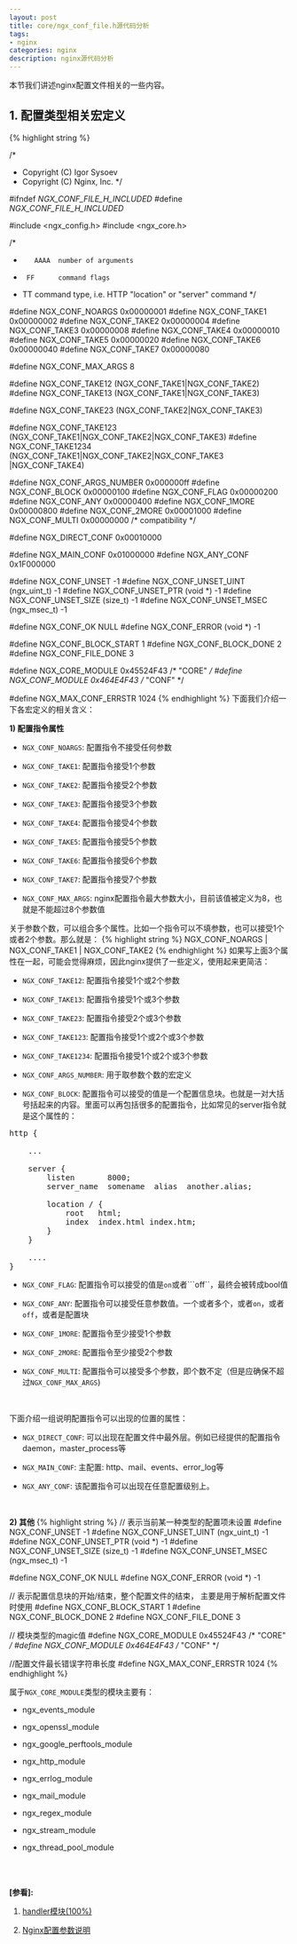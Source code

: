 ```yaml
---
layout: post
title: core/ngx_conf_file.h源代码分析
tags:
- nginx
categories: nginx
description: nginx源代码分析
---
```




本节我们讲述nginx配置文件相关的一些内容。


<!-- more -->



## 1. 配置类型相关宏定义
{% highlight string %}

/*
 * Copyright (C) Igor Sysoev
 * Copyright (C) Nginx, Inc.
 */


#ifndef _NGX_CONF_FILE_H_INCLUDED_
#define _NGX_CONF_FILE_H_INCLUDED_


#include <ngx_config.h>
#include <ngx_core.h>


/*
 *        AAAA  number of arguments
 *      FF      command flags
 *    TT        command type, i.e. HTTP "location" or "server" command
 */

#define NGX_CONF_NOARGS      0x00000001
#define NGX_CONF_TAKE1       0x00000002
#define NGX_CONF_TAKE2       0x00000004
#define NGX_CONF_TAKE3       0x00000008
#define NGX_CONF_TAKE4       0x00000010
#define NGX_CONF_TAKE5       0x00000020
#define NGX_CONF_TAKE6       0x00000040
#define NGX_CONF_TAKE7       0x00000080

#define NGX_CONF_MAX_ARGS    8

#define NGX_CONF_TAKE12      (NGX_CONF_TAKE1|NGX_CONF_TAKE2)
#define NGX_CONF_TAKE13      (NGX_CONF_TAKE1|NGX_CONF_TAKE3)

#define NGX_CONF_TAKE23      (NGX_CONF_TAKE2|NGX_CONF_TAKE3)

#define NGX_CONF_TAKE123     (NGX_CONF_TAKE1|NGX_CONF_TAKE2|NGX_CONF_TAKE3)
#define NGX_CONF_TAKE1234    (NGX_CONF_TAKE1|NGX_CONF_TAKE2|NGX_CONF_TAKE3   \
                              |NGX_CONF_TAKE4)

#define NGX_CONF_ARGS_NUMBER 0x000000ff
#define NGX_CONF_BLOCK       0x00000100
#define NGX_CONF_FLAG        0x00000200
#define NGX_CONF_ANY         0x00000400
#define NGX_CONF_1MORE       0x00000800
#define NGX_CONF_2MORE       0x00001000
#define NGX_CONF_MULTI       0x00000000  /* compatibility */

#define NGX_DIRECT_CONF      0x00010000

#define NGX_MAIN_CONF        0x01000000
#define NGX_ANY_CONF         0x1F000000



#define NGX_CONF_UNSET       -1
#define NGX_CONF_UNSET_UINT  (ngx_uint_t) -1
#define NGX_CONF_UNSET_PTR   (void *) -1
#define NGX_CONF_UNSET_SIZE  (size_t) -1
#define NGX_CONF_UNSET_MSEC  (ngx_msec_t) -1


#define NGX_CONF_OK          NULL
#define NGX_CONF_ERROR       (void *) -1

#define NGX_CONF_BLOCK_START 1
#define NGX_CONF_BLOCK_DONE  2
#define NGX_CONF_FILE_DONE   3

#define NGX_CORE_MODULE      0x45524F43  /* "CORE" */
#define NGX_CONF_MODULE      0x464E4F43  /* "CONF" */


#define NGX_MAX_CONF_ERRSTR  1024
{% endhighlight %}
下面我们介绍一下各宏定义的相关含义：

**1) 配置指令属性**
 
* ```NGX_CONF_NOARGS```: 配置指令不接受任何参数

* ```NGX_CONF_TAKE1```: 配置指令接受1个参数

* ```NGX_CONF_TAKE2```: 配置指令接受2个参数

* ```NGX_CONF_TAKE3```: 配置指令接受3个参数

* ```NGX_CONF_TAKE4```: 配置指令接受4个参数

* ```NGX_CONF_TAKE5```: 配置指令接受5个参数

* ```NGX_CONF_TAKE6```: 配置指令接受6个参数

* ```NGX_CONF_TAKE7```: 配置指令接受7个参数

* ```NGX_CONF_MAX_ARGS```: nginx配置指令最大参数大小，目前该值被定义为8，也就是不能超过8个参数值

关于参数个数，可以组合多个属性。比如一个指令可以不填参数，也可以接受1个或者2个参数。那么就是：
{% highlight string %}
NGX_CONF_NOARGS | NGX_CONF_TAKE1 | NGX_CONF_TAKE2
{% endhighlight %}
如果写上面3个属性在一起，可能会觉得麻烦，因此nginx提供了一些定义，使用起来更简洁：

* ```NGX_CONF_TAKE12```: 配置指令接受1个或2个参数

* ```NGX_CONF_TAKE13```: 配置指令接受1个或3个参数

* ```NGX_CONF_TAKE23```: 配置指令接受2个或3个参数

* ```NGX_CONF_TAKE123```: 配置指令接受1个或2个或3个参数

* ```NGX_CONF_TAKE1234```: 配置指令接受1个或2个或3个参数

* ```NGX_CONF_ARGS_NUMBER```: 用于取参数个数的宏定义

* ```NGX_CONF_BLOCK```: 配置指令可以接受的值是一个配置信息块。也就是一对大括号括起来的内容。里面可以再包括很多的配置指令，比如常见的server指令就是这个属性的：
<pre>
http {

    ...

    server {
        listen       8000;
        server_name  somename  alias  another.alias;

        location / {
            root   html;
            index  index.html index.htm;
        }
    }

    ....
}
</pre>

* ```NGX_CONF_FLAG```: 配置指令可以接受的值是```on```或者```off``，最终会被转成bool值

* ```NGX_CONF_ANY```: 配置指令可以接受任意参数值。一个或者多个，或者```on```，或者```off```，或者是配置块

* ```NGX_CONF_1MORE```: 配置指令至少接受1个参数

* ```NGX_CONF_2MORE```: 配置指令至少接受2个参数

* ```NGX_CONF_MULTI```: 配置指令可以接受多个参数，即个数不定（但是应确保不超过```NGX_CONF_MAX_ARGS```)

<br />

下面介绍一组说明配置指令可以出现的位置的属性：

* ```NGX_DIRECT_CONF```: 可以出现在配置文件中最外层。例如已经提供的配置指令daemon，master_process等

* ```NGX_MAIN_CONF```: 主配置: http、mail、events、error_log等

* ```NGX_ANY_CONF```: 该配置指令可以出现在任意配置级别上。

<br />

**2) 其他**
{% highlight string %}
// 表示当前某一种类型的配置项未设置
#define NGX_CONF_UNSET       -1
#define NGX_CONF_UNSET_UINT  (ngx_uint_t) -1
#define NGX_CONF_UNSET_PTR   (void *) -1
#define NGX_CONF_UNSET_SIZE  (size_t) -1
#define NGX_CONF_UNSET_MSEC  (ngx_msec_t) -1


#define NGX_CONF_OK          NULL
#define NGX_CONF_ERROR       (void *) -1


// 表示配置信息块的开始/结束，整个配置文件的结束， 主要是用于解析配置文件时使用
#define NGX_CONF_BLOCK_START 1
#define NGX_CONF_BLOCK_DONE  2
#define NGX_CONF_FILE_DONE   3

// 模块类型的magic值
#define NGX_CORE_MODULE      0x45524F43  /* "CORE" */
#define NGX_CONF_MODULE      0x464E4F43  /* "CONF" */

//配置文件最长错误字符串长度
#define NGX_MAX_CONF_ERRSTR  1024
{% endhighlight %}

属于```NGX_CORE_MODULE```类型的模块主要有：

* ngx_events_module

* ngx_openssl_module

* ngx_google_perftools_module

* ngx_http_module

* ngx_errlog_module

* ngx_mail_module

* ngx_regex_module

* ngx_stream_module

* ngx_thread_pool_module



<br />
<br />

**[参看]:**

1. [handler模块(100%)](http://tengine.taobao.org/book/chapter_03.html)

2. [Nginx配置参数说明](https://www.cnblogs.com/fansik/p/6952453.html)

<br />
<br />
<br />

